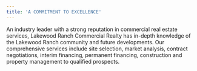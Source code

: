 ```yaml
---
title: 'A COMMITMENT TO EXCELLENCE'
---
```


An industry leader with a strong reputation in commercial real estate services, Lakewood Ranch Commercial Realty has in-depth knowledge of the Lakewood Ranch community and future developments. Our comprehensive services include site selection, market analysis, contract negotiations, interim financing, permanent financing, construction and property management to
qualified prospects.
